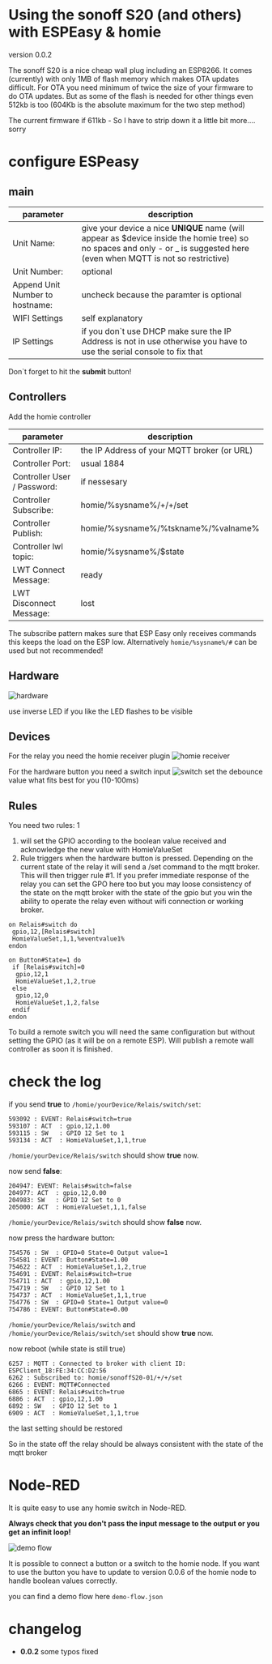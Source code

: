 # Using the sonoff S20 (and others) with ESPEasy & homie

version 0.0.2

The sonoff S20 is a nice cheap wall plug including an ESP8266. It comes (currently) with only 1MB of flash memory which makes OTA updates difficult. For OTA you need minimum of twice the size of your firmware to do OTA updates. But as some of the flash is needed for other things even 512kb is too  (604Kb is the absolute maximum for the two step method)

The current firmware if 611kb - So I have to strip down it a little bit more.... sorry

# configure ESPeasy
## main
parameter        |description
-----------------|--------------------------
Unit Name:|give your device a nice **UNIQUE** name (will appear as $device inside the homie tree) so no spaces and only - or _ is suggested here (even when MQTT is not so restrictive)
Unit Number:| optional
Append Unit Number to hostname:| uncheck because the paramter is optional
WIFI Settings| self explanatory
IP Settings| if you don`t use DHCP make sure the IP Address is not in use otherwise you have to use the serial console to fix that

Don`t forget to hit the **submit** button!

## Controllers
Add the homie controller

parameter        |description
-----------------|--------------------------
Controller IP:| the IP Address of your MQTT broker (or URL)
Controller Port:| usual 1884
Controller User / Password: | if nessesary
Controller Subscribe: | homie/%sysname%/+/+/set
Controller Publish: | homie/%sysname%/%tskname%/%valname%
Controller lwl topic: | homie/%sysname%/$state
LWT Connect Message: | ready
LWT Disconnect Message: | lost 

The subscribe pattern makes sure that ESP Easy only receives commands this keeps the load on the ESP low. Alternatively `homie/%sysname%/#` can be used but not recommended!

## Hardware
![hardware](./screenshots/hardware.png)

use inverse LED if you like the LED flashes to be visible
## Devices
For the relay you need the homie receiver plugin
![homie receiver](./screenshots/devices.png)

For the hardware button you need a switch input
![switch](./screenshots/switch.png)
set the debounce value what fits best for you (10-100ms)

## Rules
You need two rules: 1
1. will set the GPIO according to the boolean value received and acknowledge the new value with HomieValueSet
2. Rule triggers when the hardware button is pressed. Depending on the current state of the relay it will send a /set command to the mqtt broker. This will then trigger rule #1. If you prefer immediate response of the relay you can set the GPO here too but you may loose consistency of the state on the mqtt broker with the state of the gpio but you win the ability to operate the relay even without wifi connection or working broker.

```
on Relais#switch do
 gpio,12,[Relais#switch]
 HomieValueSet,1,1,%eventvalue1%
endon

on Button#State=1 do
 if [Relais#switch]=0
  gpio,12,1
  HomieValueSet,1,2,true
 else
  gpio,12,0
  HomieValueSet,1,2,false
 endif
endon
```

To build a remote switch you will need the same configuration but without setting the GPIO (as it will be on a remote ESP). Will publish a remote wall controller as soon it is finished.

# check the log

if you send **true** to `/homie/yourDevice/Relais/switch/set`:
```
593092 : EVENT: Relais#switch=true
593107 : ACT  : gpio,12,1.00
593115 : SW   : GPIO 12 Set to 1
593134 : ACT  : HomieValueSet,1,1,true
```
`/homie/yourDevice/Relais/switch` should show **true** now.

now send **false**:
```
204947: EVENT: Relais#switch=false
204977: ACT  : gpio,12,0.00
204983: SW   : GPIO 12 Set to 0
205000: ACT  : HomieValueSet,1,1,false
```
`/homie/yourDevice/Relais/switch` should show **false** now.


now press the hardware button:
```
754576 : SW  : GPIO=0 State=0 Output value=1
754581 : EVENT: Button#State=1.00
754622 : ACT  : HomieValueSet,1,2,true
754691 : EVENT: Relais#switch=true
754711 : ACT  : gpio,12,1.00
754719 : SW   : GPIO 12 Set to 1
754737 : ACT  : HomieValueSet,1,1,true
754776 : SW  : GPIO=0 State=1 Output value=0
754786 : EVENT: Button#State=0.00
```
`/homie/yourDevice/Relais/switch` and `/homie/yourDevice/Relais/switch/set` should show **true** now.

now reboot (while state is still true)
```
6257 : MQTT : Connected to broker with client ID: ESPClient_18:FE:34:CC:D2:56
6262 : Subscribed to: homie/sonoffS20-01/+/+/set
6266 : EVENT: MQTT#Connected
6865 : EVENT: Relais#switch=true
6886 : ACT  : gpio,12,1.00
6892 : SW   : GPIO 12 Set to 1
6909 : ACT  : HomieValueSet,1,1,true
```
the last setting should be restored

So in the state off the relay should be always consistent with the state of the mqtt broker

# Node-RED

It is quite easy to use any homie switch in Node-RED. 

**Always check that you don't pass the input message to the output or you get an infinit loop!**

![demo flow](./screenshots/Node-RED.png)

It is possible to connect a button or a switch to the homie node. If you want to use the button you have to update to version 0.0.6 of the homie node to handle boolean values correctly.

you can find a demo flow here `demo-flow.json`

# changelog

- **0.0.2** some typos fixed